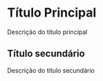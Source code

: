 # Título Principal

Descrição do título principal

## Título secundário

Descrição do título secundário
